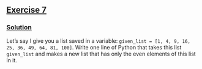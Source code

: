 ## [Exercise 7](https://www.practicepython.org/exercise/2014/03/19/07-list-comprehensions.html)

### [Solution](https://www.practicepython.org/solution/2014/03/26/07-list-comprehensions-solutions.html)

Let’s say I give you a list saved in a variable: `given_list = [1, 4, 9, 16, 25, 36, 49, 64, 81, 100]`. Write one line of Python that takes this list `given_list` and makes a new list that has only the even elements of this list in it.
